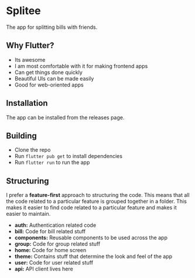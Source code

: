 # Splitee

The app for splitting bills with friends.

## Why Flutter?

- Its awesome
- I am most comfortable with it for making frontend apps
- Can get things done quickly
- Beautiful UIs can be made easily
- Good for web-oriented apps

## Installation

The app can be installed from the releases page.

## Building

- Clone the repo
- Run `flutter pub get` to install dependencies
- Run `flutter run` to run the app

## Structuring

I prefer a **feature-first** approach to structuring the code. This means that all the code related to a particular feature is grouped together in a folder. This makes it easier to find code related to a particular feature and makes it easier to maintain.

- **auth:** Authentication related code
- **bill:** Code for bill related stuff
- **components:** Reusable components to be used across the app
- **group:** Code for group related stuff
- **home:** Code for home screen
- **theme:** Contains stuff that determine the look and feel of the app
- **user:** Code for user related stuff
- **api:** API client lives here
